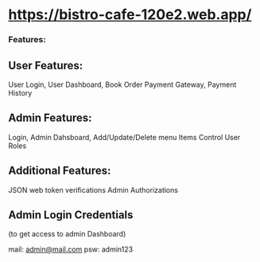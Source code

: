 # https://bistro-cafe-120e2.web.app/

### Features: 
## User Features:
  User Login, User Dashboard, Book Order
  Payment Gateway, Payment History

## Admin Features:
  Login, Admin Dahsboard, 
  Add/Update/Delete menu Items
  Control User Roles

## Additional Features:
  JSON web token verifications
  Admin Authorizations

## Admin Login Credentials
(to get access to admin Dashboard)
  
  mail: admin@mail.com
  psw: admin123
